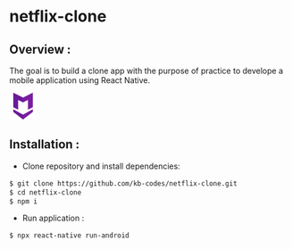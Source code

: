 # netflix-clone
## Overview :
The goal is to build a clone app with the purpose of practice to develope a mobile application using React Native.

![alt text][logo]

[logo]: https://github.com/adam-p/markdown-here/raw/master/src/common/images/icon48.png "Netflix Clone Image"

## Installation :
* Clone repository and install dependencies:
``` 
$ git clone https://github.com/kb-codes/netflix-clone.git
$ cd netflix-clone
$ npm i
```

* Run application :
```
$ npx react-native run-android
```
